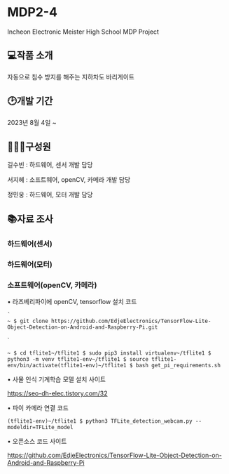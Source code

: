 # MDP2-4

Incheon Electronic Meister High School MDP Project

## 💻작품 소개

자동으로 침수 방지를 해주는 지하차도 바리게이트

## 🕑개발 기간

2023년 8월 4일 ~

## 👩‍👦‍👦구성원

길수빈 : 하드웨어, 센서 개발 담당

서지혜 : 소프트웨어, openCV, 카메라 개발 담당

정민웅 : 하드웨어, 모터 개발 담당

## 📚자료 조사

### 하드웨어(센서)

### 하드웨어(모터)

### 소프트웨어(openCV, 카메라)

• 라즈베리파이에 openCV, tensorflow 설치 코드

    `
    ~ $ git clone https://github.com/EdjeElectronics/TensorFlow-Lite-Object-Detection-on-Android-and-Raspberry-Pi.git
   `


   `
   ~ $ cd tflite1~/tflite1 $ sudo pip3 install virtualenv~/tflite1 $ python3 -m venv tflite1-env~/tflite1 $ source tflite1-env/bin/activate(tflite1-env)~/tflite1 $ bash get_pi_requirements.sh
   `
   
• 사물 인식 기계학습 모델 설치 사이트
   
   <https://seo-dh-elec.tistory.com/32>
   
• 파이 카메라 연결 코드

`
    (tflite1-env)~/tflite1 $ python3 TFLite_detection_webcam.py --modeldir=TFLite_model
`

• 오픈소스 코드 사이트
   
   <https://github.com/EdjeElectronics/TensorFlow-Lite-Object-Detection-on-Android-and-Raspberry-Pi>






